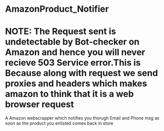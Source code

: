# AmazonProduct_Notifier

# NOTE: The Request sent is undetectable by Bot-checker on Amazon and hence you will never recieve 503 Service error.This is Because along with request we send proxies and headers which makes amazon to think that it is a web browser request

A Amazon webscrapper which notifies you thorugh Email and Phone msg as soon as the product you enlisted comes back in store
